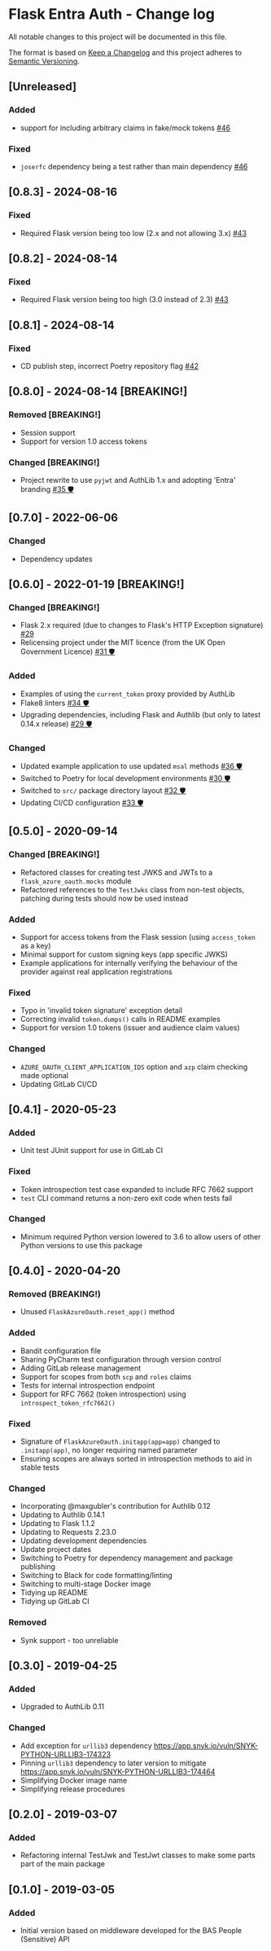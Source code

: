 # Flask Entra Auth - Change log

All notable changes to this project will be documented in this file.

The format is based on [Keep a Changelog](http://keepachangelog.com/en/1.0.0/)
and this project adheres to [Semantic Versioning](http://semver.org/spec/v2.0.0.html).

## [Unreleased]

### Added

* support for including arbitrary claims in fake/mock tokens
  [#46](https://gitlab.data.bas.ac.uk/MAGIC/flask-entra-auth/-/issues/46)

### Fixed

* `joserfc` dependency being a test rather than main dependency
  [#46](https://gitlab.data.bas.ac.uk/MAGIC/flask-entra-auth/-/issues/46)

## [0.8.3] - 2024-08-16

### Fixed

* Required Flask version being too low (2.x and not allowing 3.x)
  [#43](https://gitlab.data.bas.ac.uk/MAGIC/flask-entra-auth/-/issues/44)

## [0.8.2] - 2024-08-14

### Fixed

* Required Flask version being too high (3.0 instead of 2.3)
  [#43](https://gitlab.data.bas.ac.uk/MAGIC/flask-entra-auth/-/issues/43)

## [0.8.1] - 2024-08-14

### Fixed

* CD publish step, incorrect Poetry repository flag
  [#42](https://gitlab.data.bas.ac.uk/MAGIC/flask-entra-auth/-/issues/42)

## [0.8.0] - 2024-08-14  [BREAKING!]

### Removed [BREAKING!]

* Session support
* Support for version 1.0 access tokens

### Changed [BREAKING!]

* Project rewrite to use `pyjwt` and AuthLib 1.x and adopting 'Entra' branding
  [#35 🛡️](https://gitlab.data.bas.ac.uk/MAGIC/flask-entra-auth/-/issues/35)

## [0.7.0] - 2022-06-06

### Changed

* Dependency updates

## [0.6.0] - 2022-01-19 [BREAKING!]

### Changed [BREAKING!]

* Flask 2.x required (due to changes to Flask's HTTP Exception signature)
  [#29](https://gitlab.data.bas.ac.uk/web-apps/flask-extensions/flask-azure-oauth/-/issues/29)
* Relicensing project under the MIT licence (from the UK Open Government Licence)
  [#31 🛡️](https://gitlab.data.bas.ac.uk/web-apps/flask-extensions/flask-azure-oauth/-/issues/31)

### Added

* Examples of using the `current_token` proxy provided by AuthLib
* Flake8 linters
  [#34 🛡️](https://gitlab.data.bas.ac.uk/web-apps/flask-extensions/flask-azure-oauth/-/issues/34)
* Upgrading dependencies, including Flask and Authlib (but only to latest 0.14.x release)
  [#29 🛡️](https://gitlab.data.bas.ac.uk/web-apps/flask-extensions/flask-azure-oauth/-/issues/29)

### Changed

* Updated example application to use updated `msal` methods
  [#36 🛡️](https://gitlab.data.bas.ac.uk/web-apps/flask-extensions/flask-azure-oauth/-/issues/36)
* Switched to Poetry for local development environments
  [#30 🛡️](https://gitlab.data.bas.ac.uk/web-apps/flask-extensions/flask-azure-oauth/-/issues/30)
* Switched to `src/` package directory layout
  [#32 🛡️](https://gitlab.data.bas.ac.uk/web-apps/flask-extensions/flask-azure-oauth/-/issues/32)
* Updating CI/CD configuration
  [#33 🛡️](https://gitlab.data.bas.ac.uk/web-apps/flask-extensions/flask-azure-oauth/-/issues/33)

## [0.5.0] - 2020-09-14

### Changed [BREAKING!]

* Refactored classes for creating test JWKS and JWTs to a `flask_azure_oauth.mocks` module
* Refactored references to the `TestJwks` class from non-test objects, patching during tests should now be used instead

### Added

* Support for access tokens from the Flask session (using `access_token` as a key)
* Minimal support for custom signing keys (app specific JWKS)
* Example applications for internally verifying the behaviour of the provider against real application registrations

### Fixed

* Typo in 'invalid token signature' exception detail
* Correcting invalid `token.dumps()` calls in README examples
* Support for version 1.0 tokens (issuer and audience claim values)

### Changed

* `AZURE_OAUTH_CLIENT_APPLICATION_IDS` option and `azp` claim checking made optional
* Updating GitLab CI/CD

## [0.4.1] - 2020-05-23

### Added

* Unit test JUnit support for use in GitLab CI

### Fixed

* Token introspection test case expanded to include RFC 7662 support
* `test` CLI command returns a non-zero exit code when tests fail

### Changed

* Minimum required Python version lowered to 3.6 to allow users of other Python versions to use this package

## [0.4.0] - 2020-04-20

### Removed (BREAKING!)

* Unused `FlaskAzureOauth.reset_app()` method

### Added

* Bandit configuration file
* Sharing PyCharm test configuration through version control
* Adding GitLab release management
* Support for scopes from both `scp` and `roles` claims
* Tests for internal introspection endpoint
* Support for RFC 7662 (token introspection) using `introspect_token_rfc7662()`

### Fixed

* Signature of `FlaskAzureOauth.initapp(app=app)` changed to `.initapp(app)`, no longer requiring named parameter
* Ensuring scopes are always sorted in introspection methods to aid in stable tests

### Changed

* Incorporating @maxgubler's contribution for Authlib 0.12
* Updating to Authlib 0.14.1
* Updating to Flask 1.1.2
* Updating to Requests 2.23.0
* Updating development dependencies
* Update project dates
* Switching to Poetry for dependency management and package publishing
* Switching to Black for code formatting/linting
* Switching to multi-stage Docker image
* Tidying up README
* Tidying up GitLab CI

### Removed

* Synk support - too unreliable

## [0.3.0] - 2019-04-25

### Added

* Upgraded to AuthLib 0.11

### Changed

* Add exception for `urllib3` dependency https://app.snyk.io/vuln/SNYK-PYTHON-URLLIB3-174323
* Pinning `urllib3` dependency to later version to mitigate https://app.snyk.io/vuln/SNYK-PYTHON-URLLIB3-174464
* Simplifying Docker image name
* Simplifying release procedures

## [0.2.0] - 2019-03-07

### Added

* Refactoring internal TestJwk and TestJwt classes to make some parts part of the main package

## [0.1.0] - 2019-03-05

### Added

* Initial version based on middleware developed for the BAS People (Sensitive) API

